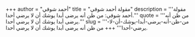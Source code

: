 +++
author = "أحمد شوقي"
title = "مقولة أحمد شوقي"
description = '''مقولة أحمد شوقي: من ظن أنه يرضى أبدا يوشك أن لا يرضي أحدا.'''
quote = '''من ظن أنه يرضى أبدا يوشك أن لا يرضي أحدا.'''
slug = '''من-ظن-أنه-يرضى-أبدا-يوشك-أن-لا-يرضي-أحدا'''
+++
من ظن أنه يرضى أبدا يوشك أن لا يرضي أحدا.
